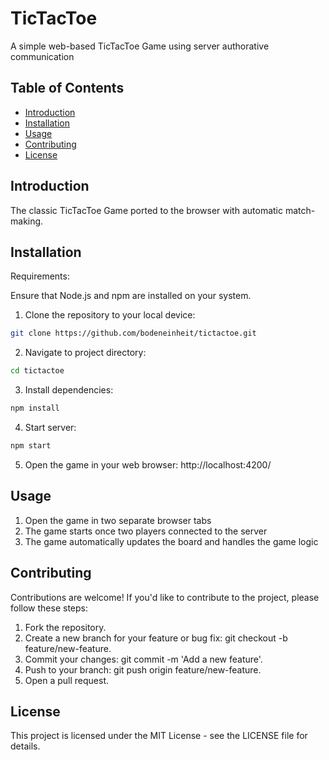 # TicTacToe

A simple web-based TicTacToe Game using server authorative communication

## Table of Contents

- [Introduction](#introduction)
- [Installation](#installation)
- [Usage](#usage)
- [Contributing](#contributing)
- [License](#license)

## Introduction

The classic TicTacToe Game ported to the browser with automatic match-making.

## Installation

Requirements:

Ensure that Node.js and npm are installed on your system.

1. Clone the repository to your local device:

```bash
git clone https://github.com/bodeneinheit/tictactoe.git
```

2. Navigate to project directory:

```bash
cd tictactoe
```

3. Install dependencies:
```bash
npm install
```

4. Start server:
```bash
npm start
```
5. Open the game in your web browser:
http://localhost:4200/

## Usage
1. Open the game in two separate browser tabs
2. The game starts once two players connected to the server
3. The game automatically updates the board and handles the game logic

## Contributing

Contributions are welcome! If you'd like to contribute to the project, please follow these steps:

1. Fork the repository.
2. Create a new branch for your feature or bug fix: git checkout -b feature/new-feature.
3. Commit your changes: git commit -m 'Add a new feature'.
4. Push to your branch: git push origin feature/new-feature.
5. Open a pull request.

## License

This project is licensed under the MIT License - see the LICENSE file for details.
